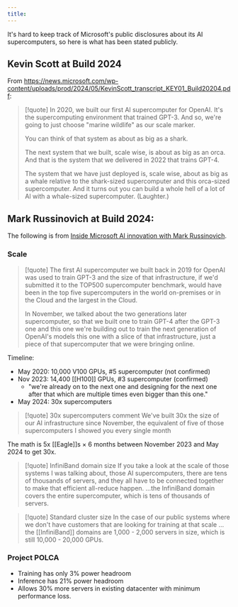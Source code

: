 ```yaml
---
title:
---
```

It's hard to keep track of Microsoft's public disclosures about its AI supercomputers, so here is what has been stated publicly.

## Kevin Scott at Build 2024

From https://news.microsoft.com/wp-content/uploads/prod/2024/05/KevinScott_transcript_KEY01_Build20204.pdf:

> [!quote]
> In 2020, we built our first Al supercomputer for OpenAI. It's the supercomputing environment that trained GPT-3. And so, we're going to just choose "marine wildlife" as our scale marker.
> 
> You can think of that system as about as big as a shark.
>
> The next system that we built, scale wise, is about as big as an orca. And that is the system that we delivered in 2022 that trains GPT-4.
>
> The system that we have just deployed is, scale wise, about as big as a whale relative to the shark-sized supercomputer and this orca-sized supercomputer. And it turns out you can build a whole hell of a lot of Al with a whale-sized supercomputer. (Laughter.)

## Mark Russinovich at Build 2024:

The following is from [Inside Microsoft AI innovation with Mark Russinovich](https://build.microsoft.com/en-US/sessions/984ca69a-ffca-4729-bf72-72ea0cd8a5db).

### Scale

> [!quote]
> The first AI supercomputer we built back in 2019 for OpenAI was used to train GPT-3 and the size of that infrastructure, if we'd submitted it to the TOP500 supercomputer benchmark, would have been in the top five supercomputers in the world on-premises or in the Cloud and the largest in the Cloud.
> 
> In November, we talked about the two generations later supercomputer, so that we built one to train GPT-4 after the GPT-3 one and this one we're building out to train the next generation of OpenAI's models this one with a slice of that infrastructure, just a piece of that supercomputer that we were bringing online.

Timeline:

- May 2020: 10,000 V100 GPUs, #5 supercomputer (not confirmed)
- Nov 2023: 14,400 [[H100]] GPUs, #3 supercomputer (confirmed)
	- "we're already on to the next one and designing for the next one after that which are multiple times even bigger than this one."
- May 2024: 30x supercomputers

> [!quote] 30x supercomputers comment
> We've built 30x the size of our AI infrastructure since November, the equivalent of five of those supercomputers I showed you every single month

The math is 5x [[Eagle]]s $\times$ 6 months between November 2023 and May 2024 to get 30x.

> [!quote] InfiniBand domain size
> If you take a look at the scale of those systems I was talking about, those AI supercomputers, there are tens of thousands of servers, and they all have to be connected together to make that efficient all-reduce happen.
> ...the InfiniBand domain covers the entire supercomputer, which is tens of thousands of servers.

> [!quote] Standard cluster size
> In the case of our public systems where we don't have customers that are looking for training at that scale ... the [[InfiniBand]] domains are 1,000 - 2,000 servers in size, which is still 10,000 - 20,000 GPUs.

### Project POLCA

- Training has only 3% power headroom
- Inference has 21% power headroom
- Allows 30% more servers in existing datacenter with minimum performance loss.